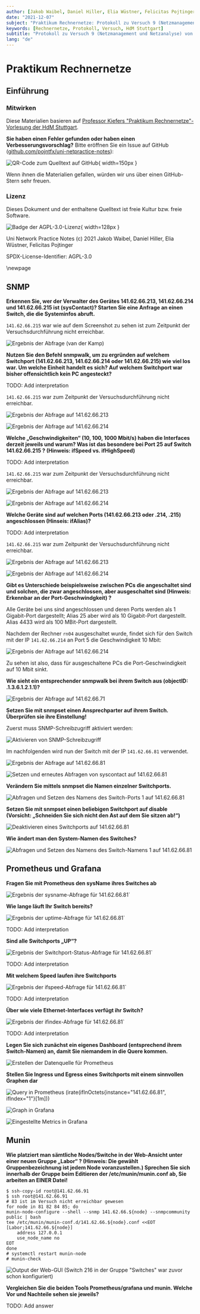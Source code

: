 ```yaml
---
author: [Jakob Waibel, Daniel Hiller, Elia Wüstner, Felicitas Pojtinger]
date: "2021-12-07"
subject: "Praktikum Rechnernetze: Protokoll zu Versuch 9 (Netzmanagement und Netzanalyse) von Gruppe 1"
keywords: [Rechnernetze, Protokoll, Versuch, HdM Stuttgart]
subtitle: "Protokoll zu Versuch 9 (Netzmanagement und Netzanalyse) von Gruppe 1"
lang: "de"
---
```


# Praktikum Rechnernetze

## Einführung

### Mitwirken

Diese Materialien basieren auf [Professor Kiefers "Praktikum Rechnernetze"-Vorlesung der HdM Stuttgart](https://www.hdm-stuttgart.de/vorlesung_detail?vorlid=j212254).

**Sie haben einen Fehler gefunden oder haben einen Verbesserungsvorschlag?** Bitte eröffnen Sie ein Issue auf GitHub ([github.com/pojntfx/uni-netpractice-notes](https://github.com/pojntfx/uni-netpractice-notes)):

![QR-Code zum Quelltext auf GitHub](./static/qr.png){ width=150px }

Wenn ihnen die Materialien gefallen, würden wir uns über einen GitHub-Stern sehr freuen.

### Lizenz

Dieses Dokument und der enthaltene Quelltext ist freie Kultur bzw. freie Software.

![Badge der AGPL-3.0-Lizenz](https://www.gnu.org/graphics/agplv3-155x51.png){ width=128px }

Uni Network Practice Notes (c) 2021 Jakob Waibel, Daniel Hiller, Elia Wüstner, Felicitas Pojtinger

SPDX-License-Identifier: AGPL-3.0

\newpage

## SNMP

**Erkennen Sie, wer der Verwalter des Gerätes 141.62.66.213, 141.62.66.214 und 141.62.66.215 ist (sysContact)? Starten Sie eine Anfrage an einen Switch, die die Systeminfos abruft.**

`141.62.66.215` war wie auf dem Screenshot zu sehen ist zum Zeitpunkt der Versuchsdurchführung nicht erreichbar.

![Ergebnis der Abfrage (van der Kamp)](./static/snmp-results.png)

**Nutzen Sie den Befehl snmpwalk, um zu ergründen auf welchem Switchport (141.62.66.213, 141.62.66.214 oder 141.62.66.215) wie viel los war. Um welche Einheit handelt es sich? Auf welchem Switchport war bisher offensichtlich kein PC angesteckt?**

TODO: Add interpretation

`141.62.66.215` war zum Zeitpunkt der Versuchsdurchführung nicht erreichbar.

![Ergebnis der Abfrage auf `141.62.66.213`](./static/traffic-213.png)

![Ergebnis der Abfrage auf `141.62.66.214`](./static/traffic-214.png)

**Welche „Geschwindigkeiten“ (10, 100, 1000 Mbit/s) haben die Interfaces derzeit jeweils und warum? Was ist das besondere bei Port 25 auf Switch 141.62.66.215 ? (Hinweis: ifSpeed vs. ifHighSpeed)**

TODO: Add interpretation

`141.62.66.215` war zum Zeitpunkt der Versuchsdurchführung nicht erreichbar.

![Ergebnis der Abfrage auf `141.62.66.213`](./static/speed-213.png)

![Ergebnis der Abfrage auf `141.62.66.214`](./static/speed-214.png)

**Welche Geräte sind auf welchen Ports (141.62.66.213 oder .214, .215) angeschlossen (Hinseis: ifAlias)?**

TODO: Add interpretation

`141.62.66.215` war zum Zeitpunkt der Versuchsdurchführung nicht erreichbar.

![Ergebnis der Abfrage auf `141.62.66.213`](./static/alias-213.png)

![Ergebnis der Abfrage auf `141.62.66.214`](./static/alias-214.png)

**Gibt es Unterschiede beispielsweise zwischen PCs die angeschaltet sind und solchen, die zwar angeschlossen, aber ausgeschaltet sind (Hinweis: Erkennbar an der Port-Geschwindgkeit) ?**

Alle Geräte bei uns sind angeschlossen und deren Ports werden als 1 Gigabit-Port dargestellt; Alias 25 aber wird als 10 Gigabit-Port dargestellt. Alias 4433 wird als 100 MBit-Port dargestellt.

Nachdem der Rechner `rn04` ausgeschaltet wurde, findet sich für den Switch mit der IP `141.62.66.214` an Port 5 die Geschwindigkeit 10 Mbit:

![Ergebnis der Abfrage auf `141.62.66.214`](./static/slow-port-5.png)

Zu sehen ist also, dass für ausgeschaltene PCs die Port-Geschwindigkeit auf 10 Mbit sinkt.

**Wie sieht ein entsprechender snmpwalk bei ihrem Switch aus (objectID: .1.3.6.1.2.1.1)?**

![Ergebnis der Abfrage auf `141.62.66.71`](./static/snmpwalk-switch.png)

**Setzen Sie mit snmpset einen Ansprechparter auf ihrem Switch. Überprüfen sie ihre Einstellung!**

Zuerst muss SNMP-Schreibzugriff aktiviert werden:

![Aktivieren von SNMP-Schreibzugriff](./static/enable-snmp-write-access.png)

Im nachfolgenden wird nun der Switch mit der IP `141.62.66.81` verwendet.

![Ergebnis der Abfrage auf `141.62.66.81`](./static/syscontact-og.png)

![Setzen und erneutes Abfragen von `syscontact` auf `141.62.66.81`](./static/syscontact-new.png)

**Verändern Sie mittels snmpset die Namen einzelner Switchports.**

![Abfragen und Setzen des Namens des Switch-Ports 1 auf `141.62.66.81`](./static/port-name-change.png)

**Setzen Sie mit snmpset einen beliebigen Switchport auf disable (Vorsicht: „Schneiden Sie sich nicht den Ast auf dem Sie sitzen ab!“)**

![Deaktivieren eines Switchports auf `141.62.66.81`](./static/disable-switch-port.png)

**Wie ändert man den System-Namen des Switches?**

![Abfragen und Setzen des Namens des Switch-Namens 1 auf `141.62.66.81`](./static/sysname-set.png)

## Prometheus und Grafana

**Fragen Sie mit Prometheus den sysName ihres Switches ab**

![Ergebnis der `sysname`-Abfrage für 141.62.66.81`](./static/prometheus-sysname.png)

**Wie lange läuft Ihr Switch bereits?**

![Ergebnis der `uptime`-Abfrage für 141.62.66.81`](./static/prometheus-uptime.png)

TODO: Add interpretation

**Sind alle Switchports „UP“?**

![Ergebnis der Switchport-Status-Abfrage für 141.62.66.81`](./static/prometheus-ifadmin.png)

TODO: Add interpretation

**Mit welchem Speed laufen ihre Switchports**

![Ergebnis der `ifspeed`-Abfrage für 141.62.66.81`](./static/prometheus-ifspeed.png)

TODO: Add interpretation

**Über wie viele Ethernet-Interfaces verfügt ihr Switch?**

![Ergebnis der `ifindex`-Abfrage für 141.62.66.81`](./static/prometheus-ifindex.png)

TODO: Add interpretation

**Legen Sie sich zunächst ein eigenes Dashboard (entsprechend ihrem Switch-Namen) an, damit Sie niemandem in die Quere kommen.**

![Erstellen der Datenquelle für Prometheus](./static/grafana-add-data-source.png)

**Stellen Sie Ingress und Egress eines Switchports mit einem sinnvollen Graphen dar**

![Query in Prometheus (`irate(ifInOctets{instance="141.62.66.81", ifIndex="1"}[1m])`)](./static/prometheus-irate.png)

![Graph in Grafana](./static/grafana-finished-graph.png)

![Eingestellte Metrics in Grafana](./static/grafana-query-edit.png)

## Munin

**Wie platziert man sämtliche Nodes/Switche in der Web-Ansicht unter einer neuen Gruppe „Labor“ ? (Hinweis: Die gewählt Gruppenbezeichnung ist jedem Node voranzustellen.) Sprechen Sie sich innerhalb der Gruppe beim Editieren der /etc/munin/munin.conf ab, Sie arbeiten an EINER Datei!**

```shell
$ ssh-copy-id root@141.62.66.91
$ ssh root@141.62.66.91
# 83 ist im Versuch nicht erreichbar gewesen
for node in 81 82 84 85; do
munin-node-configure --shell --snmp 141.62.66.${node} --snmpcommunity public | bash
tee /etc/munin/munin-conf.d/141.62.66.${node}.conf <<EOT
[Labor;141.62.66.${node}]
    address 127.0.0.1
    use_node_name no
EOT
done
# systemctl restart munin-node
# munin-check
```

![Output der Web-GUI (Switch 216 in der Gruppe "Switches" war zuvor schon konfiguriert)](./static/munin-output.png)

**Vergleichen Sie die beiden Tools Prometheus/grafana und munin. Welche Vor und Nachteile sehen sie jeweils?**

TODO: Add answer
